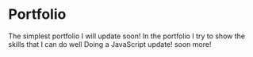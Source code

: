 # Portfolio
The simplest portfolio 
I will update soon!
In the portfolio I try to show the skills that I can do well
Doing a JavaScript update!
soon more!
